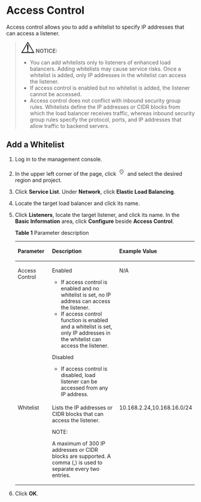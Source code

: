 # Access Control<a name="EN-US_TOPIC_0094005094"></a>

Access control allows you to add a whitelist to specify IP addresses that can access a listener.

>![](public_sys-resources/icon-notice.gif) **NOTICE:**   
>-   You can add whitelists only to listeners of enhanced load balancers. Adding whitelists may cause service risks. Once a whitelist is added, only IP addresses in the whitelist can access the listener.  
>-   If access control is enabled but no whitelist is added, the listener cannot be accessed.  
>-   Access control does not conflict with inbound security group rules. Whitelists define the IP addresses or CIDR blocks from which the load balancer receives traffic, whereas inbound security group rules specify the protocol, ports, and IP addresses that allow traffic to backend servers.  

## Add a Whitelist<a name="section9017688174523"></a>

1.  Log in to the management console.
2.  In the upper left corner of the page, click  ![](figures/icon-region.png)  and select the desired region and project.
3.  Click  **Service List**. Under  **Network**, click  **Elastic Load Balancing**.

1.  Locate the target load balancer and click its name.
2.  Click  **Listeners**, locate the target listener, and click its name. In the  **Basic Information**  area, click  **Configure**  beside  **Access Control**.

    **Table  1**  Parameter description

    <a name="table3263104318541"></a>
    <table><thead align="left"><tr id="row6556870018541"><th class="cellrowborder" valign="top" width="21.000000000000004%" id="mcps1.2.4.1.1"><p id="p60775331862"><a name="p60775331862"></a><a name="p60775331862"></a><strong id="b842352706114331"><a name="b842352706114331"></a><a name="b842352706114331"></a>Parameter</strong></p>
    </th>
    <th class="cellrowborder" valign="top" width="58.00000000000001%" id="mcps1.2.4.1.2"><p id="p5449227018541"><a name="p5449227018541"></a><a name="p5449227018541"></a><strong id="b8423527061772"><a name="b8423527061772"></a><a name="b8423527061772"></a>Description</strong></p>
    </th>
    <th class="cellrowborder" valign="top" width="21.000000000000004%" id="mcps1.2.4.1.3"><p id="p5179777918541"><a name="p5179777918541"></a><a name="p5179777918541"></a><strong id="b842352706194150"><a name="b842352706194150"></a><a name="b842352706194150"></a>Example Value</strong></p>
    </th>
    </tr>
    </thead>
    <tbody><tr id="row6352683318541"><td class="cellrowborder" valign="top" width="21.000000000000004%" headers="mcps1.2.4.1.1 "><p id="p4539988218541"><a name="p4539988218541"></a><a name="p4539988218541"></a>Access Control</p>
    </td>
    <td class="cellrowborder" valign="top" width="58.00000000000001%" headers="mcps1.2.4.1.2 "><p id="p2634610118936"><a name="p2634610118936"></a><a name="p2634610118936"></a>Enabled</p>
    <a name="ul2943297718957"></a><a name="ul2943297718957"></a><ul id="ul2943297718957"><li>If access control is enabled and no whitelist is set, no IP address can access the listener.</li><li>If access control function is enabled and a whitelist is set, only IP addresses in the whitelist can access the listener.</li></ul>
    <p id="p5351183118541"><a name="p5351183118541"></a><a name="p5351183118541"></a>Disabled</p>
    <a name="ul42097092181052"></a><a name="ul42097092181052"></a><ul id="ul42097092181052"><li>If access control is disabled, load listener can be accessed from any IP address.</li></ul>
    </td>
    <td class="cellrowborder" valign="top" width="21.000000000000004%" headers="mcps1.2.4.1.3 "><p id="p3949107318541"><a name="p3949107318541"></a><a name="p3949107318541"></a>N/A</p>
    </td>
    </tr>
    <tr id="row1987534018541"><td class="cellrowborder" valign="top" width="21.000000000000004%" headers="mcps1.2.4.1.1 "><p id="p6639869918541"><a name="p6639869918541"></a><a name="p6639869918541"></a>Whitelist</p>
    </td>
    <td class="cellrowborder" valign="top" width="58.00000000000001%" headers="mcps1.2.4.1.2 "><p id="p39771091184017"><a name="p39771091184017"></a><a name="p39771091184017"></a>Lists the IP addresses or CIDR blocks that can access the listener.</p>
    <div class="note" id="note1238160118401"><a name="note1238160118401"></a><a name="note1238160118401"></a><span class="notetitle"> NOTE: </span><div class="notebody"><p id="p58558164184037"><a name="p58558164184037"></a><a name="p58558164184037"></a>A maximum of 300 IP addresses or CIDR blocks are supported. A comma (,) is used to separate every two entries.</p>
    </div></div>
    </td>
    <td class="cellrowborder" valign="top" width="21.000000000000004%" headers="mcps1.2.4.1.3 "><p id="p3823315618541"><a name="p3823315618541"></a><a name="p3823315618541"></a>10.168.2.24,10.168.16.0/24</p>
    </td>
    </tr>
    </tbody>
    </table>

3.  Click  **OK**.

